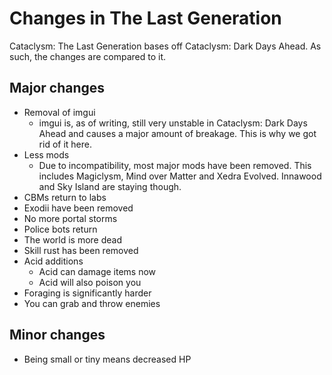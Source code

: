 # Changes in The Last Generation

Cataclysm: The Last Generation bases off Cataclysm: Dark Days Ahead. As such, the changes are compared to it.

## Major changes

- Removal of imgui
  - imgui is, as of writing, still very unstable in Cataclysm: Dark Days Ahead and causes a major amount of breakage. This is why we got rid of it here.
- Less mods
  - Due to incompatibility, most major mods have been removed. This includes Magiclysm, Mind over Matter and Xedra Evolved. Innawood and Sky Island are staying though.
- CBMs return to labs
- Exodii have been removed
- No more portal storms
- Police bots return
- The world is more dead
- Skill rust has been removed
- Acid additions
  - Acid can damage items now
  - Acid will also poison you
- Foraging is significantly harder
- You can grab and throw enemies

## Minor changes

- Being small or tiny means decreased HP
